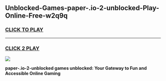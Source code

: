 
## Unblocked-Games-paper-.io-2-unblocked-Play-Online-Free-w2q9q
<h3>
<a href="https://premium76.site?title=paper-.io-2-unblocked&ref=26A">CLICK TO PLAY</a></h3>
<hr>

<h3>
<a href="https://premium76.site?title=paper-.io-2-unblocked&ref=26A">CLICK 2 PLAY</a>
  
</h3>

<a href="https://premium76.site?title=paper-.io-2-unblocked&ref=26A"><img src="https://clearcache.store/games.png"></a>


**paper-.io-2-unblocked games unblocked: Your Gateway to Fun and Accessible Online Gaming**

